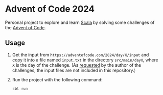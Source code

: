 # Advent of Code 2024

Personal project to explore and learn [Scala](https://scala-lang.org/) by 
solving some challenges of the [Advent of Code](https://adventofcode.com/).

## Usage

1. Get the input from `https://adventofcode.com/2024/day/X/input` and copy it
   into a file named `input.txt` in the directory `src/main/dayX`, where `X` is 
   the day of the challenge. (As 
   [requested](https://adventofcode.com/2024/about) by the author of the 
   challenges, the input files are not included in this repository.)

1. Run the project with the following command:
   ```bash
   sbt run
   ```
